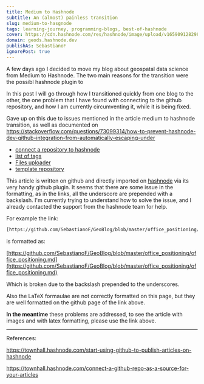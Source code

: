 ```yaml
---
title: Medium to Hashnode
subtitle: An (almost) painless transition
slug: medium-to-hasgnode
tags: learning-journey, programming-blogs, best-of-hashnode
cover: https://cdn.hashnode.com/res/hashnode/image/upload/v1659091282982/SaLTr6xw1.png?auto=compress
domain: geods.hashnode.dev
publishAs: SebastianoF 
ignorePost: true
---
```





A few days ago I decided to move my blog about geospatal data science from Medium to Hashnode. The two main reasons for the transition were the possibl hashnode plugin to 

In this post I will go through how I transitioned quickly from one blog to the other, the one problem that I have found with connecting to the github repository, and how I am currently circumventing it, while it is being fixed.



Gave up on this due to issues mentioned in the article medium to hashnode transition,
as well as documented on 
https://stackoverflow.com/questions/73099314/how-to-prevent-hashnode-dev-github-integration-from-automatically-escaping-under



- [connect a repository to hashnode](https://townhall.hashnode.com/connect-a-github-repo-as-a-source-for-your-articles)
- [list of tags](https://github.com/Hashnode/support/blob/main/misc/tags.json)
- [Files uploader](https://hashnode.com/uploader)
- [template repository](https://github.com/Hashnode/Hashnode-source-from-github-template)

This article is written on github and directly imported on [hashnode](https://geods.hashnode.dev/office-positioning) via its very handy github plugin. It seems that there are some issue in the formatting, as in the links, all the underscore are prepended with a backslash. I'm currently trying to understand how to solve the issue, and I already contacted the support from the hashnode team for help.

For example the link:

```bash
[https://github.com/SebastianoF/GeoBlog/blob/master/office_positioning/office_positioning.md](https://github.com/SebastianoF/GeoBlog/blob/master/office_positioning/office_positioning.md)
```

is formatted as:

[https://github.com/SebastianoF/GeoBlog/blob/master/office_positioning/office_positioning.md](https://github.com/SebastianoF/GeoBlog/blob/master/office_positioning/office_positioning.md)

Which is broken due to the backslash prepended to the underscores.

Also the LaTeX formaulae are not correctly formatted on this page, but they are well formatted on the github page of the link above.

**In the meantime** these problems are addressed, to see the article with images and with latex formatting, please use the link above.

-------------

References:

https://townhall.hashnode.com/start-using-github-to-publish-articles-on-hashnode

https://townhall.hashnode.com/connect-a-github-repo-as-a-source-for-your-articles